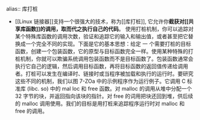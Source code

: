 alias:: 库打桩

- [[Linux 链接器]]支持一个很强大的技术，称为[[库打桩]], 它允许你**截获对[[共享库函数]]的调用，取而代之执行自己的代码**。
  使用打桩机制，你可以追踪对某个特殊库函数的调用次数，验证和追踪它的输入和输出值，或者甚至把它替换成一个完全不同的实现。下面是它的基本思想：给定 一 个需要打桩的目标函数，创建一个包装函数，它的原型与目标函数完全一样。使用某种特殊的打桩机制，你就可以欺骗系统调用包装函数而不是目标函数了。包装函数通常会执行它自己的逻辑，然后调用目标函数，再将目标函数的返回值传递给调用者。打桩可以发生在编译时、链接时或当程序被加载和执行的运行时。要研究这些不同的机制，我们以图 7-ZOa 中的示例程序作为运行例子。它调用 C 标准库 (libc. so) 中的 mal loc 和 free 函数。对 malloc 的调用从堆中分配一个 32 字节的块，并返回指向该块的指针。对 free 的词用把块还回到堆，供后续的 malloc 调用使用。我们的目标是用打桩来追踪程序运行时对 malloc 和 free 的调用。